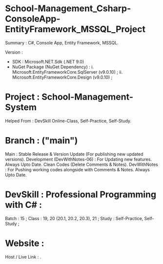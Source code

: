 # School-Management_Csharp-ConsoleApp-EntityFramework_MSSQL_Project
Summary : C#, Console App, Entity Framework, MSSQL.

Version :
- SDK : Microsoft.NET.Sdk (.NET 9.0)
- NuGet Package (NuGet Dependency) :
    i. Microsoft.EntityFrameworkCore.SqlServer (v9.0.10) ;
    ii. Microsoft.EntityFrameworkCore.Design (v9.0.10) ;


# Project : School-Management-System
Helped From : DevSkill Online-Class, Self-Practice, Self-Study.


# Branch : ("main")
Main : Stable Release & Version Update (For publishing new updated versions). 
Development (DevWithNotes-06) : For Updating new features. Always Upto Date. Clean Codes (Delete Comments & Notes).
DevWithNotes : For Pushing working codes alongside with Comments & Notes. Always Upto Date.


# DevSkill : Professional Programming with C# :
Batch : 15 ;
Class : 19, 20 (20.1, 20.2, 20.3), 21 ;
Study : Self-Practice, Self-Study ;


# Website :
Host / Live Link : .
